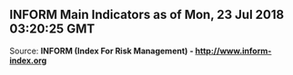 ## INFORM Main Indicators as of Mon, 23 Jul 2018 03:20:25 GMT

Source: **INFORM (Index For Risk Management) - http://www.inform-index.org**